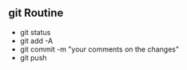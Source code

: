 ## git Routine

- git status
- git add -A
- git commit -m "your comments on the changes"
- git push
